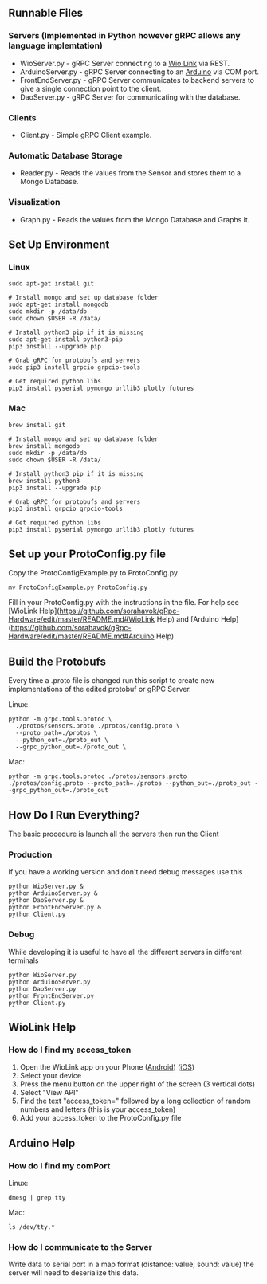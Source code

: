 ## Runnable Files

### Servers (Implemented in Python however gRPC allows any language implemtation)
* WioServer.py - gRPC Server connecting to a [Wio Link](http://wiki.seeed.cc/Wio_Link/) via REST.
* ArduinoServer.py - gRPC Server connecting to an [Arduino](https://www.arduino.cc/en/Guide/Introduction) via COM port.
* FrontEndServer.py - gRPC Server communicates to backend servers to give a single connection point to the client.
* DaoServer.py - gRPC Server for communicating with the database.

### Clients
* Client.py - Simple gRPC Client example.

### Automatic Database Storage
* Reader.py - Reads the values from the Sensor and stores them to a Mongo Database.

### Visualization
* Graph.py - Reads the values from the Mongo Database and Graphs it.

## Set Up Environment

### Linux
    sudo apt-get install git

    # Install mongo and set up database folder
    sudo apt-get install mongodb
    sudo mkdir -p /data/db
    sudo chown $USER -R /data/

    # Install python3 pip if it is missing
    sudo apt-get install python3-pip
    pip3 install --upgrade pip

    # Grab gRPC for protobufs and servers
    sudo pip3 install grpcio grpcio-tools

    # Get required python libs
    pip3 install pyserial pymongo urllib3 plotly futures

### Mac
    brew install git

    # Install mongo and set up database folder
    brew install mongodb
    sudo mkdir -p /data/db
    sudo chown $USER -R /data/

    # Install python3 pip if it is missing
    brew install python3
    pip3 install --upgrade pip

    # Grab gRPC for protobufs and servers
    pip3 install grpcio grpcio-tools

    # Get required python libs
    pip3 install pyserial pymongo urllib3 plotly futures

## Set up your ProtoConfig.py file
Copy the ProtoConfigExample.py to ProtoConfig.py

    mv ProtoConfigExample.py ProtoConfig.py

Fill in your ProtoConfig.py with the instructions in the file. For help see [WioLink Help](https://github.com/sorahavok/gRpc-Hardware/edit/master/README.md#WioLink Help) and [Arduino Help](https://github.com/sorahavok/gRpc-Hardware/edit/master/README.md#Arduino Help)

## Build the Protobufs
Every time a .proto file is changed run this script to create new implementations of the edited protobuf or gRPC Server.

Linux:

    python -m grpc.tools.protoc \
      ./protos/sensors.proto ./protos/config.proto \
      --proto_path=./protos \
      --python_out=./proto_out \
      --grpc_python_out=./proto_out \

Mac:

    python -m grpc.tools.protoc ./protos/sensors.proto ./protos/config.proto --proto_path=./protos --python_out=./proto_out --grpc_python_out=./proto_out



## How Do I Run Everything?
The basic procedure is launch all the servers then run the Client

### Production 
If you have a working version and don't need debug messages use this

    python WioServer.py &
    python ArduinoServer.py &
    python DaoServer.py &
    python FrontEndServer.py &
    python Client.py

### Debug
While developing it is useful to have all the different servers in different terminals

    python WioServer.py
    python ArduinoServer.py
    python DaoServer.py
    python FrontEndServer.py
    python Client.py

## WioLink Help

### How do I find my access_token
1. Open the WioLink app on your Phone ([Android](https://play.google.com/store/apps/details?id=cc.seeed.iot.ap&hl=en)) ([iOS](https://itunes.apple.com/us/app/wio-link/id1054893491?mt=8))
2. Select your device
3. Press the menu button on the upper right of the screen (3 vertical dots)
4. Select "View API"
5. Find the text "access_token=" followed by a long collection of random numbers and letters (this is your access_token)
6. Add your access_token to the ProtoConfig.py file

## Arduino Help

### How do I find my comPort
Linux:

    dmesg | grep tty

Mac:

    ls /dev/tty.*

### How do I communicate to the Server
Write data to serial port in a map format (distance: value, sound: value)
the server will need to deserialize this data.

